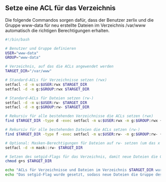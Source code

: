 ## Setze eine ACL für das Verzeichnis 
Die folgende Commandos sorgen dafür, dass der Benutzer zerlix und die Gruppe www-data für neu erstellte Dateien im Verzeichnis /var/www automatisch die richtigen Berechtigungen erhalten.
```bash
#!/bin/bash

# Benutzer und Gruppe definieren
USER="www-data"
GROUP="www-data"

# Verzeichnis, auf das die ACLs angewendet werden
TARGET_DIR="/var/www"

# Standard-ACLs für Verzeichnisse setzen (rwx)
setfacl -d -m u:$USER:rwx $TARGET_DIR
setfacl -d -m g:$GROUP:rwx $TARGET_DIR

# Standard-ACLs für Dateien setzen (rw-)
setfacl -d -m u:$USER:rw- $TARGET_DIR
setfacl -d -m g:$GROUP:rw- $TARGET_DIR

# Rekursiv für alle bestehenden Verzeichnisse die ACLs setzen (rwx)
find $TARGET_DIR -type d -exec setfacl -m u:$USER:rwx -m g:$GROUP:rwx {} \;

# Rekursiv für alle bestehenden Dateien die ACLs setzen (rw-)
find $TARGET_DIR -type f -exec setfacl -m u:$USER:rw- -m g:$GROUP:rw- {} \;

# Optional: Masken-Berechtigungen für Dateien auf rw- setzen (um das x zu verhindern)
setfacl -d -m mask::rw- $TARGET_DIR

# Setzen des setgid-Flags für das Verzeichnis, damit neue Dateien die Gruppe des Verzeichnisses übernehmen
chmod g+s $TARGET_DIR

echo "ACLs für Verzeichnisse und Dateien im Verzeichnis $TARGET_DIR wurden gesetzt."
echo "Das setgid-Flag wurde gesetzt, sodass neue Dateien die Gruppe des Verzeichnisses übernehmen."